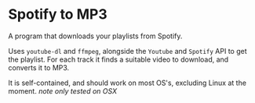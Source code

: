 # Spotify to MP3
A program that downloads your playlists from Spotify.

Uses `youtube-dl` and `ffmpeg`, alongside the `Youtube` and `Spotify` API to get the playlist. For each track it finds a suitable video to download, and converts it to MP3.

It is self-contained, and should work on most OS's, excluding Linux at the moment. *note only tested on OSX*
